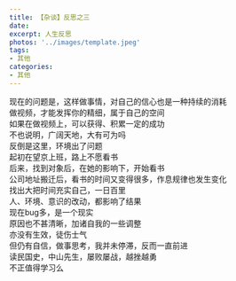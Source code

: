 ```yaml
---
title: 【杂谈】反思之三
date: 
excerpt: 人生反思  
photos: '../images/template.jpeg'
tags:
- 其他
categories:
- 其他
---
```


<!--more-->
现在的问题是，这样做事情，对自己的信心也是一种持续的消耗  
做视频，才能发挥你的精细，属于自己的空间  
如果在做视频上，可以获得、积累一定的成功  
不也说明，广阔天地，大有可为吗  
反倒是这里，环境出了问题  
起初在望京上班，路上不愿看书  
后来，找到对象后，在她的影响下，开始看书  
公司地址搬迁后，看书的时间又变得很多，作息规律也发生变化  
找出大把时间充实自己，一日百里  
人、环境、意识的改动，都影响了结果  
现在bug多，是一个现实  
原因也不甚清晰，加诸自我的一些调整  
亦没有生效，徒伤士气  
但仍有自信，做事思考，我并未停滞，反而一直前进  
读民国史，中山先生，屡败屡战，越挫越勇  
不正值得学习么  